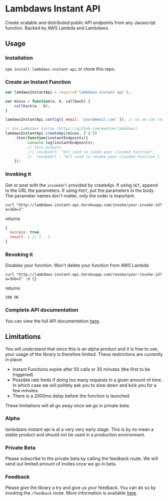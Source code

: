 # Lambdaws Instant API

Create scalable and distributed public API endpoints from any Javascript function. Backed by AWS Lambda and Lambdaws.

## Usage
### Installation

```npm install lambdaws-instant-api``` or clone this repo.

### Create an Instant Function
```js
var lamdawsInstantApi = require('lambdaws-instant-api');

var minus = function(a, b, callback) {
	callback(a - b);
}

lamdawsInstantApi.config({ email: 'your@email.com' }); // So we can reach you when we are in beta

// Use Lambdaws syntax (https://github.com/mentum/lambdaws)
lamdawsInstantApi.createApi(minus, ['q'])
	.then(function(instantEndpoints){
		  console.log(instantEndpoints);
		  // this outputs
		  //{ invokeUrl: "Url used to ivoke your clouded function", 
		  //  revokeUrl : "Url used to revoke your clouded function }
	});
```

### Invoking it

Get or post with the ```invokeUrl``` provided by createApi. 
If using ```GET```, append to the URL the parameters.
If using ```POST```, put the parameters in the body.
The parameter names don't matter, only the order is important.

```
curl "http://lambdaws-instant-api.herokuapp.com/invoke/your-invoke-id?a=3&b=2"
```

returns
```js
{
  success: true,
  result: 1 // 3 - 2
}
```
### Revoking it

Disables your function. Won't delete your function from AWS Lambda

``` 
curl "http://lambdaws-instant-api.herokuapp.com/revoke/your-revoke-id?a=3&b=2" -d {}
```

returns 
```
200 OK
```

### Complete API documentation
You can view the full API documentation [here](http://lambdaws-instant-api.herokuapp.com/).

## Limitations

You will understand that since this is an alpha product and it is free to use, your usage of the library is therefore limited. These restrictions are currently in place:
- Instant Functions expire after 50 calls or 30 minutes (the first to be triggered)
- Possible rate limits if doing too many requests in a given amount of time. In which case we will politely ask you to slow down and kick you for a few minutes.
- There is a 2000ms delay before the function is launched

These limitations will all go away once we go in private beta.

### Alpha
lambdaws-instant-api is at a very very early stage. This is by no mean a stable product and should not be used in a production environment.

### Private Beta
Please subscribe to the private beta by calling the feedback route. We will send out limited amount of invites once we go in beta.

### Feedback
Please give the library a try and give us your feedback. You can do so by invoking the ```/feedback``` route. More information is available [here](http://lambdaws-instant-api.herokuapp.com/).
